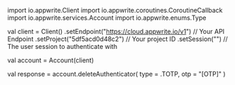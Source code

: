 import io.appwrite.Client
import io.appwrite.coroutines.CoroutineCallback
import io.appwrite.services.Account
import io.appwrite.enums.Type

val client = Client()
    .setEndpoint("https://cloud.appwrite.io/v1") // Your API Endpoint
    .setProject("5df5acd0d48c2") // Your project ID
    .setSession("") // The user session to authenticate with

val account = Account(client)

val response = account.deleteAuthenticator(
    type =  .TOTP,
    otp = "[OTP]"
)
